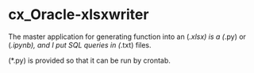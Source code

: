 # cx_Oracle-xlsxwriter

The master application for generating function into an (*.xlsx) is a (*.py) or (*.ipynb), and I put SQL queries in (*.txt) files.

(*.py) is provided so that it can be run by crontab.
